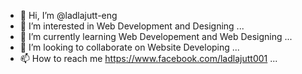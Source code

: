- 👋 Hi, I’m @ladlajutt-eng
- 👀 I’m interested in Web Development and Designing ...
- 🌱 I’m currently learning Web Developement and Web Designing ...
- 💞️ I’m looking to collaborate on Website Developing ...
- 📫 How to reach me https://www.facebook.com/ladlajutt001 ...

<!---
ladlajutt-eng/ladlajutt-eng is a ✨ special ✨ repository because its `README.md` (this file) appears on your GitHub profile.
You can click the Preview link to take a look at your changes.
--->
